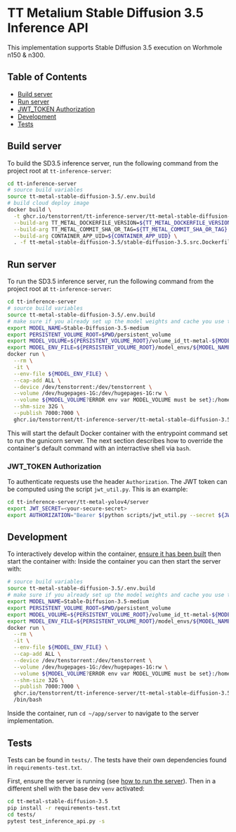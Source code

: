 # TT Metalium Stable Diffusion 3.5 Inference API

This implementation supports Stable Diffusion 3.5 execution on Worhmole n150 & n300.


## Table of Contents
- [Build server](#build-server)
- [Run server](#run-server)
- [JWT_TOKEN Authorization](#jwt_token-authorization)
- [Development](#development)
- [Tests](#tests)


## Build server
To build the SD3.5 inference server, run the following command from the project root at `tt-inference-server`:
```bash
cd tt-inference-server
# source build variables
source tt-metal-stable-diffusion-3.5/.env.build
# build cloud deploy image
docker build \
  -t ghcr.io/tenstorrent/tt-inference-server/tt-metal-stable-diffusion-3.5-src-base:${IMAGE_VERSION}-tt-metal-${TT_METAL_COMMIT_DOCKER_TAG} \
  --build-arg TT_METAL_DOCKERFILE_VERSION=${TT_METAL_DOCKERFILE_VERSION} \
  --build-arg TT_METAL_COMMIT_SHA_OR_TAG=${TT_METAL_COMMIT_SHA_OR_TAG} \
  --build-arg CONTAINER_APP_UID=${CONTAINER_APP_UID} \
  . -f tt-metal-stable-diffusion-3.5/stable-diffusion-3.5.src.Dockerfile
```

## Run server
To run the SD3.5 inference server, run the following command from the project root at `tt-inference-server`:
```bash
cd tt-inference-server
# source build variables
source tt-metal-stable-diffusion-3.5/.env.build
# make sure if you already set up the model weights and cache you use the correct persistent volume
export MODEL_NAME=Stable-Diffusion-3.5-medium
export PERSISTENT_VOLUME_ROOT=$PWD/persistent_volume
export MODEL_VOLUME=${PERSISTENT_VOLUME_ROOT}/volume_id_tt-metal-${MODEL_NAME}-v0.0.1/
export MODEL_ENV_FILE=${PERSISTENT_VOLUME_ROOT}/model_envs/${MODEL_NAME}.env
docker run \
  --rm \
  -it \
  --env-file ${MODEL_ENV_FILE} \
  --cap-add ALL \
  --device /dev/tenstorrent:/dev/tenstorrent \
  --volume /dev/hugepages-1G:/dev/hugepages-1G:rw \
  --volume ${MODEL_VOLUME?ERROR env var MODEL_VOLUME must be set}:/home/container_app_user/cache_root:rw \
  --shm-size 32G \
  --publish 7000:7000 \
  ghcr.io/tenstorrent/tt-inference-server/tt-metal-stable-diffusion-3.5-src-base:${IMAGE_VERSION}-tt-metal-${TT_METAL_COMMIT_DOCKER_TAG}
```

This will start the default Docker container with the entrypoint command set to run the gunicorn server. The next section describes how to override the container's default command with an interractive shell via `bash`.


### JWT_TOKEN Authorization

To authenticate requests use the header `Authorization`. The JWT token can be computed using the script `jwt_util.py`. This is an example:
```bash
cd tt-inference-server/tt-metal-yolov4/server
export JWT_SECRET=<your-secure-secret>
export AUTHORIZATION="Bearer $(python scripts/jwt_util.py --secret ${JWT_SECRET?ERROR env var JWT_SECRET must be set} encode '{"team_id": "tenstorrent", "token_id":"debug-test"}')"
```


## Development
To interactively develop within the container, [ensure it has been built](#build-server) then start the container with:
Inside the container you can then start the server with:
```bash
# source build variables
source tt-metal-stable-diffusion-3.5/.env.build
# make sure if you already set up the model weights and cache you use the correct persistent volume
export MODEL_NAME=Stable-Diffusion-3.5-medium
export PERSISTENT_VOLUME_ROOT=$PWD/persistent_volume
export MODEL_VOLUME=${PERSISTENT_VOLUME_ROOT}/volume_id_tt-metal-${MODEL_NAME}-v0.0.1/
export MODEL_ENV_FILE=${PERSISTENT_VOLUME_ROOT}/model_envs/${MODEL_NAME}.env
docker run \
  --rm \
  -it \
  --env-file ${MODEL_ENV_FILE} \
  --cap-add ALL \
  --device /dev/tenstorrent:/dev/tenstorrent \
  --volume /dev/hugepages-1G:/dev/hugepages-1G:rw \
  --volume ${MODEL_VOLUME?ERROR env var MODEL_VOLUME must be set}:/home/container_app_user/cache_root:rw \
  --shm-size 32G \
  --publish 7000:7000 \
  ghcr.io/tenstorrent/tt-inference-server/tt-metal-stable-diffusion-3.5-src-base:${IMAGE_VERSION}-tt-metal-${TT_METAL_COMMIT_DOCKER_TAG} \
  /bin/bash
```

Inside the container, run `cd ~/app/server` to navigate to the server implementation.


## Tests
Tests can be found in `tests/`. The tests have their own dependencies found in `requirements-test.txt`.

First, ensure the server is running (see [how to run the server](#run-server)). Then in a different shell with the base dev `venv` activated:
```bash
cd tt-metal-stable-diffusion-3.5
pip install -r requirements-test.txt
cd tests/
pytest test_inference_api.py -s
```
